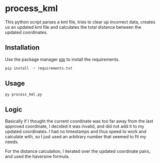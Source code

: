 # process_kml

This python script parses a kml file, tries to clear up incorrect data, creates us an updated kml file and calculates the total distance between the updated coordinates.

## Installation

Use the package manager [pip](https://pip.pypa.io/en/stable/) to install the requirements.

```bash
pip install -r requirements.txt
```

## Usage

```
py process_kml.py
```

## Logic

Basically if I thought the current coordinate was too far away from the last approved coordinate, I decided it was invalid, and did not add it to my updated coordinates. I had no timestamps and thus speed to work and calculate with, so I just used an arbitrary number that seemed to fit my needs.

For the distance calculation, I iterated over the updated coordinate pairs, and used the haversine formula.